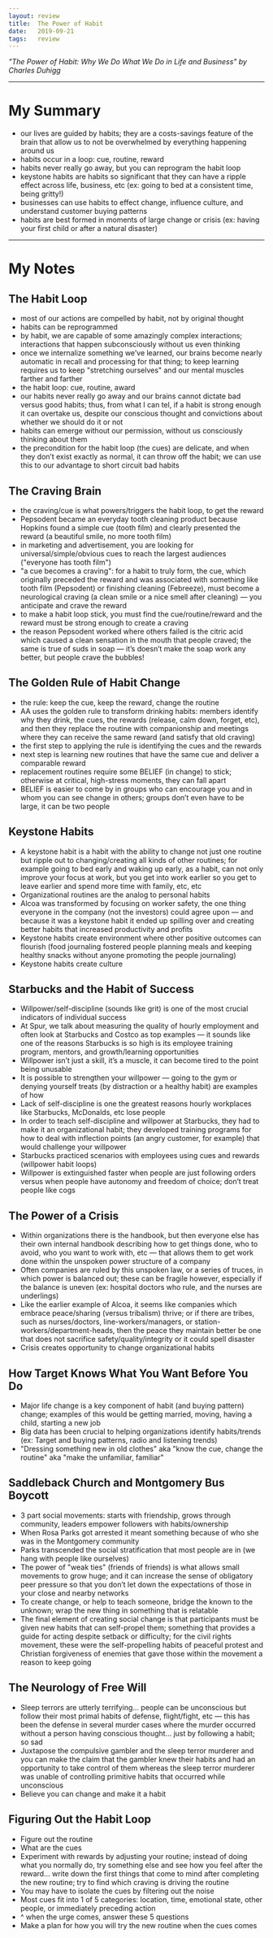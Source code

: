 ```yaml
---
layout: review
title:  The Power of Habit
date:   2019-09-21 
tags:   review
---
```


_"The Power of Habit: Why We Do What We Do in Life and Business" by Charles Duhigg_

---

# My Summary

- our lives are guided by habits; they are a costs-savings feature of the brain that allow us to not be overwhelmed by everything happening around us
- habits occur in a loop: cue, routine, reward
- habits never really go away, but you can reprogram the habit loop
- keystone habits are habits so significant that they can have a ripple effect across life, business, etc (ex: going to bed at a consistent time, being gritty!)
- businesses can use habits to effect change, influence culture, and understand customer buying patterns
- habits are best formed in moments of large change or crisis (ex: having your first child or after a natural disaster)

---

# My Notes

## The Habit Loop

- most of our actions are compelled by habit, not by original thought
- habits can be reprogrammed
- by habit, we are capable of some amazingly complex interactions; interactions that happen subconsciously without us even thinking
- once we internalize something we’ve learned, our brains become nearly automatic in recall and processing for that thing; to keep learning requires us to keep "stretching ourselves" and our mental muscles farther and farther
- the habit loop: cue, routine, award
- our habits never really go away and our brains cannot dictate bad versus good habits; thus, from what I can tel, if a habit is strong enough it can overtake us, despite our conscious thought and convictions about whether we should do it or not
- habits can emerge without our permission, without us consciously thinking about them
- the precondition for the habit loop (the cues) are delicate, and when they don’t exist exactly as normal, it can throw off the habit; we can use this to our advantage to short circuit bad habits

## The Craving Brain

- the craving/cue is what powers/triggers the habit loop, to get the reward
- Pepsodent became an everyday tooth cleaning product because Hopkins found a simple cue (tooth film) and clearly presented the reward (a beautiful smile, no more tooth film)
- in marketing and advertisement, you are looking for universal/simple/obvious cues to reach the largest audiences  ("everyone has tooth film")
- "a cue becomes a craving": for a habit to truly form, the cue, which originally preceded the reward and was associated with something like tooth film (Pepsodent) or finishing cleaning (Febreeze), must become a neurological craving (a clean smile or a nice smell after cleaning) — you anticipate and crave the reward
- to make a habit loop stick, you must find the cue/routine/reward and the reward must be strong enough to create a craving
- the reason Pepsodent worked where others failed is the citric acid which caused a clean sensation in the mouth that people craved; the same is true of suds in soap — it’s doesn’t make the soap work any better, but people crave the bubbles!

## The Golden Rule of Habit Change

- the rule: keep the cue, keep the reward, change the routine
- AA uses the golden rule to transform drinking habits: members identify why they drink, the cues, the rewards (release, calm down, forget, etc), and then they replace the routine with companionship and meetings where they can receive the same reward (and satisfy that old craving)
- the first step to applying the rule is identifying the cues and the rewards
- next step is learning new routines that have the same cue and deliver a comparable reward
- replacement routines require some BELIEF (in change) to stick; otherwise at critical, high-stress moments, they can fall apart
- BELIEF is easier to come by in groups who can encourage you and in whom you can see change in others; groups don’t even have to be large, it can be two people

## Keystone Habits

- A keystone habit is a habit with the ability to change not just one routine but ripple out to changing/creating all kinds of other routines; for example going to bed early and waking up early, as a habit, can not only improve your focus at work, but you get into work earlier so you get to leave earlier and spend more time with family, etc, etc
- Organizational routines are the analog to personal habits
- Alcoa was transformed by focusing on worker safety, the one thing everyone in the company (not the investors) could agree upon — and because it was a keystone habit it ended up spilling over and creating better habits that increased productivity and profits
- Keystone habits create environment where other positive outcomes can flourish (food journaling fostered people planning meals and keeping healthy snacks without anyone promoting the people journaling)
- Keystone habits create culture

## Starbucks and the Habit of Success

- Willpower/self-discipline (sounds like grit) is one of the most crucial indicators of individual success
- At Spur, we talk about measuring the quality of hourly employment and often look at Starbucks and Costco as top examples — it sounds like one of the reasons Starbucks is so high is its employee training program, mentors, and growth/learning opportunities
- Willpower isn’t just a skill, it’s a muscle, it can become tired to the point being unusable
- It is possible to strengthen your willpower — going to the gym or denying yourself treats (by distraction or a healthy habit) are examples of how
- Lack of self-discipline is one the greatest reasons hourly workplaces like Starbucks, McDonalds, etc lose people
- In order to teach self-discipline and willpower at Starbucks, they had to make it an organizational habit; they developed training programs for how to deal with inflection points (an angry customer, for example) that would challenge your willpower
- Starbucks practiced scenarios with employees using cues and rewards (willpower habit loops)
- Willpower is extinguished faster when people are just following orders versus when people have autonomy and freedom of choice; don’t treat people like cogs

## The Power of a Crisis

- Within organizations there is the handbook, but then everyone else has their own internal handbook describing how to get things done, who to avoid, who you want to work with, etc — that allows them to get work done within the unspoken power structure of a company
- Often companies are ruled by this unspoken law, or a series of truces, in which power is balanced out; these can be fragile however, especially if the balance is uneven (ex: hospital doctors who rule, and the nurses are underlings)
- Like the earlier example of Alcoa, it seems like companies which embrace peace/sharing (versus tribalism) thrive; or if there are tribes, such as nurses/doctors, line-workers/managers, or station-workers/department-heads, then the peace they maintain better be one that does not sacrifice safety/quality/integrity or it could spell disaster
- Crisis creates opportunity to change organizational habits

## How Target Knows What You Want Before You Do

- Major life change is a key component of habit (and buying pattern) change; examples of this would be getting married, moving, having a child, starting a new job
- Big data has been crucial to helping organizations identify habits/trends (ex: Target and buying patterns, radio and listening trends)
- "Dressing something new in old clothes" aka "know the cue, change the routine" aka "make the unfamiliar, familiar"

## Saddleback Church and Montgomery Bus Boycott

- 3 part social movements: starts with friendship, grows through community, leaders empower followers with habits/ownership
- When Rosa Parks got arrested it meant something because of who she was in the Montgomery community
- Parks transcended the social stratification that most people are in (we hang with people like ourselves)
- The power of "weak ties" (friends of friends) is what allows small movements to grow huge; and it can increase the sense of obligatory peer pressure so that you don’t let down the expectations of those in your close and nearby networks
- To create change, or help to teach someone, bridge the known to the unknown; wrap the new thing in something that is relatable
- The final element of creating social change is that participants must be given new habits that can self-propel them; something that provides a guide for acting despite setback or difficulty; for the civil rights movement, these were the self-propelling habits of peaceful protest and Christian forgiveness of enemies that gave those within the movement a reason to keep going

## The Neurology of Free Will

- Sleep terrors are utterly terrifying... people can be unconscious but follow their most primal habits of defense, flight/fight, etc — this has been the defense in several murder cases where the murder occurred without a person having conscious thought... just by following a habit; so sad
- Juxtapose the compulsive gambler and the sleep terror murderer and you can make the claim that the gambler knew their habits and had an opportunity to take control of them whereas the sleep terror murderer was unable of controlling primitive habits that occurred while unconscious
- Believe you can change and make it a habit

## Figuring Out the Habit Loop

- Figure out the routine
- What are the cues
- Experiment with rewards by adjusting your routine; instead of doing what you normally do, try something else and see how you feel after the reward... write down the first things that come to mind after completing the new routine; try to find which craving is driving the routine
- You may have to isolate the cues by filtering out the noise
- Most cues fit into 1 of 5 categories: location, time, emotional state, other people, or immediately preceding action
- ^ when the urge comes, answer these 5 questions
- Make a plan for how you will try the new routine when the cues comes
